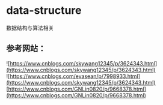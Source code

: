 # data-structure
数据结构与算法相关  
## 参考网站：  
![https://www.cnblogs.com/skywang12345/p/3624343.html](https://www.cnblogs.com/skywang12345/p/3624343.html)  
![https://www.cnblogs.com/evasean/p/7998933.html](https://www.cnblogs.com/skywang12345/p/3624343.html)  
[https://www.cnblogs.com/GNLin0820/p/9668378.html](https://www.cnblogs.com/GNLin0820/p/9668378.html)  


